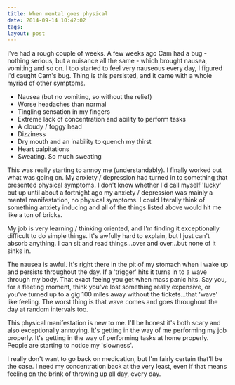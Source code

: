 ```yaml
---
title: When mental goes physical
date: 2014-09-14 10:42:02 
tags: 
layout: post
---
```

I've had a rough couple of weeks. A few weeks ago Cam had a bug - nothing serious, but a nuisance all the same - which brought nausea, vomiting and so on. I too started to feel very nauseous every day, I figured I'd caught Cam's bug. Thing is this persisted, and it came with a whole myriad of other symptoms. 


* Nausea (but no vomiting, so without the relief)
* Worse headaches than normal
* Tingling sensation in my fingers
* Extreme lack of concentration and ability to perform tasks
* A cloudy / foggy head
* Dizziness
* Dry mouth and an inability to quench my thirst
* Heart palpitations
* Sweating. So much sweating

This was really starting to annoy me (understandably). I finally worked out what was going on. My anxiety / depression had turned in to something that presented physical symptoms. I don't know whether I'd call myself 'lucky' but up until about a fortnight ago my anxiety / depression was mainly a mental manifestation, no physical symptoms. I could literally think of something anxiety inducing and all of the things listed above would hit me like a ton of bricks. 

My job is very learning / thinking oriented, and I'm finding it exceptionally difficult to do simple things. It's awfully hard to explain, but I just can't absorb anything. I can sit and read things...over and over...but none of it sinks in. 

The nausea is awful. It's right there in the pit of my stomach when I wake up and persists throughout the day. If a 'trigger' hits it turns in to a wave through my body. That exact feeing you get when mass panic hits. Say you, for a fleeting moment, think you've lost something really expensive, or you've turned up to a gig 100 miles away without the tickets...that 'wave' like feeling. The worst thing is that wave comes and goes throughout the day at random intervals too.

This physical manifestation is new to me. I'll be honest it's both scary and also exceptionally annoying. It's getting in the way of me performing my job properly. It's getting in the way of performing tasks at home properly. People are starting to notice my 'slowness'.  

I really don't want to go back on medication, but I'm fairly certain that'll be the case. I need my concentration back at the very least, even if that means feeling on the brink of throwing up all day, every day.







